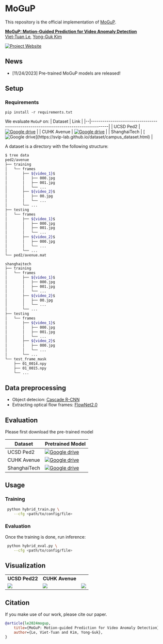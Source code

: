 # MoGuP

This repository is the official implementation of [MoGuP](https://moguprediction.github.io/).

**[MoGuP: Motion-Guided Prediction for Video Anomaly Detection](https://moguprediction.github.io/)**
<br/>
[Viet-Tuan Le](https://vt-le.github.io/), 
[Yong-Guk Kim](http://home.sejong.ac.kr/~ykim/)
<br/>

[![Project Website](https://img.shields.io/badge/Project-Website-orange)](https://moguprediction.github.io/)


## News

- [11/24/2023] Pre-trained MoGuP models are released!
<!--
- [XX/XX/2024] Code released!)
-->

## Setup

### Requirements

```shell
pip install -r requirements.txt
```

We evaluate `MoGuP` on:
| Dataset | Link                                                                                  |
|--|---------------------------------------------------------------------------------------|
| UCSD Ped2 | [![Google drive](https://badgen.net/static/Homepage/Ped2/blue)](http://www.svcl.ucsd.edu/projects/anomaly/dataset.html) |
| CUHK Avenue | [![Google drive](https://badgen.net/badge/Homepage/Avenue/cyan)](http://www.cse.cuhk.edu.hk/leojia/projects/detectabnormal/dataset.html) |
| ShanghaiTech | [![Google drive](https://badgen.net/badge/Homepage/ShanghaiTech/green?)](https://svip-lab.github.io/dataset/campus_dataset.html) |

A dataset is a directory with the following structure:
  ```bash
  $ tree data
  ped2/avenue
  ├── training
  │   └── frames
  │       ├── ${video_1}$
  │       │   ├── 000.jpg
  │       │   ├── 001.jpg
  │       │   └── ...
  │       ├── ${video_2}$
  │       │   ├── 00.jpg
  │       │   └── ...
  │       └── ...
  ├── testing
  │   └── frames
  │       ├── ${video_1}$
  │       │   ├── 000.jpg
  │       │   ├── 001.jpg
  │       │   └── ...
  │       ├── ${video_2}$
  │       │   ├── 000.jpg
  │       │   └── ...
  │       └── ...
  └── ped2/avenue.mat
  
  shanghaitech
  ├── training
  │   └── frames
  │       ├── ${video_1}$
  │       │   ├── 000.jpg
  │       │   ├── 001.jpg
  │       │   └── ...
  │       ├── ${video_2}$
  │       │   ├── 00.jpg
  │       │   └── ...
  │       └── ...
  ├── testing
  │   └── frames
  │       ├── ${video_1}$
  │       │   ├── 000.jpg
  │       │   ├── 001.jpg
  │       │   └── ...
  │       ├── ${video_2}$
  │       │   ├── 000.jpg
  │       │   └── ...
  │       └── ...
  └── test_frame_mask
      ├── 01_0014.npy
      ├── 01_0015.npy
      └── ...  
  ```

## Data preprocessing
- Object detecion: [Cascade R-CNN](https://github.com/open-mmlab/mmaction2)
- Extracting optical flow frames: [FlowNet2.0](https://github.com/NVIDIA/flownet2-pytorch)


## Evaluation
Please first download the pre-trained model

| Dataset | Pretrained Model                                                                                  |
|--|---------------------------------------------------------------------------------------|
| UCSD Ped2 | [![Google drive](https://badgen.net/static/Link/Ped2/blue?icon=chrome)](https://drive.google.com/drive/folders/1Jq8vEGS9eEV2a6rK3TmjhUKcbbbuLcYd?usp=sharing) |
| CUHK Avenue | [![Google drive](https://badgen.net/badge/Link/Avenue/blue?icon=chrome)](https://drive.google.com/drive/folders/1UxPg9u6Bmhh5YBMfU31Gj4BZmL-ghIeq?usp=sharing) |
| ShanghaiTech | [![Google drive](https://badgen.net/badge/Link/ShanghaiTech/blue?icon=chrome)](https://drive.google.com/drive/folders/1Jq8vEGS9eEV2a6rK3TmjhUKcbbbuLcYd?usp=sharing) |

## Usage

### Training

```bash
 python hybrid_train.py \
    --cfg <path/to/config/file>
```   

### Evaluation

Once the training is done, run inference:

```bash
 python hybrid_eval.py \
    --cfg <path/to/config/file>
``` 

## Visualization

<table class="center">
<tr>
  <td style="text-align:center;"><b>UCSD Ped22</b></td>
  <td style="text-align:center;"><b>CUHK Avenue</b></td>
</tr>
<tr>
  <td><img src="https://github.com/MoGuPrediction/MoGuPrediction.github.io/blob/main/static/images/fig_introduction_error_comparation_ped2.png"></td>
  <td><img src="https://github.com/MoGuPrediction/MoGuPrediction.github.io/blob/main/static/images/fig_introduction_error_comparation_avenue.png"></td>
  <td><img src="https://github.com/MoGuPrediction/MoGuPrediction.github.io/blob/main/static/images/fig_introduction_error_comparation_shanghaitech.png"></td>
</tr>
</table>


## Citation
If you make use of our work, please cite our paper.
```bibtex
@article{le2024mogup,
    title={MoGuP: Motion-guided Prediction for Video Anomaly Detection},
    author={Le, Viet-Tuan and Kim, Yong-Guk},
}
```